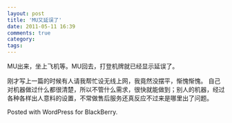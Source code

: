 ```yaml
---
layout: post
title: 'MU又延误了'
date: 2011-05-11 16:39
comments: true
category: 
tags:
---
```

    

MU出来，坐上飞机等。MU回去，打登机牌就已经显示延误了。

刚才写上一篇的时候有人请我帮忙设无线上网，我竟然没摆平，惭愧惭愧。
自己对机器做过什么都很清楚，所以不管什么需求，很快就能做到；别人的机器，经过各种各样出人意料的设置，不常做售后服务还真反应不过来是哪里出了问题。

Posted with WordPress for BlackBerry.
